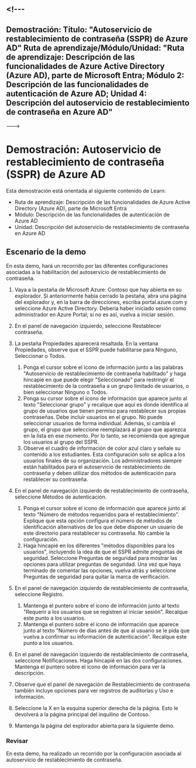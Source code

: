 <a name="---"></a><!---
---
Demostración: Título: "Autoservicio de restablecimiento de contraseña (SSPR) de Azure AD" Ruta de aprendizaje/Módulo/Unidad: "Ruta de aprendizaje: Descripción de las funcionalidades de Azure Active Directory (Azure AD), parte de Microsoft Entra; Módulo 2: Descripción de las funcionalidades de autenticación de Azure AD; Unidad 4: Descripción del autoservicio de restablecimiento de contraseña en Azure AD"
---
--->

# <a name="demo-azure-ad-self-service-password-reset-sspr"></a>Demostración: Autoservicio de restablecimiento de contraseña (SSPR) de Azure AD

Esta demostración está orientada al siguiente contenido de Learn:

- Ruta de aprendizaje: Descripción de las funcionalidades de Azure Active Directory (Azure AD), parte de Microsoft Entra
- Módulo: Descripción de las funcionalidades de autenticación de Azure AD
- Unidad: Descripción del autoservicio de restablecimiento de contraseña en Azure AD

## <a name="demo-scenario"></a>Escenario de la demo

En esta demo, hará un recorrido por las diferentes configuraciones asociadas a la habilitación del autoservicio de restablecimiento de contraseña.

1. Vaya a la pestaña de Microsoft Azure: Contoso que hay abierta en su explorador. Si anteriormente había cerrado la pestaña, abra una página del explorador y, en la barra de direcciones, escriba portal.azure.com y seleccione Azure Active Directory. Debería haber iniciado sesión como administrador en Azure Portal; si no es así, vuelva a iniciar sesión.

1. En el panel de navegación izquierdo, seleccione Restablecer contraseña.

1. La pestaña Propiedades aparecerá resaltada.  En la ventana Propiedades, observe que el SSPR puede habilitarse para Ninguno, Seleccionar o Todos.
    1. Ponga el cursor sobre el icono de información junto a las palabras "Autoservicio de restablecimiento de contraseña habilitado" y haga hincapié en que puede elegir "Seleccionado" para restringir el restablecimiento de la contraseña a un grupo limitado de usuarios, o bien seleccionar Ninguno o Todos.
    1. Ponga su cursor sobre el icono de información que aparece junto al texto "Seleccionar grupo" y recalque que aquí es donde identifica al grupo de usuarios que tienen permiso para restablecer sus propias contraseñas.   Debe incluir usuarios en el grupo. No puede seleccionar usuarios de forma individual.  Además, si cambia el grupo, el grupo que seleccione reemplazará al grupo que aparezca en la lista en ese momento.  Por lo tanto, se recomienda que agregue los usuarios al grupo del SSPR.
    1. Observe el cuadro de información de color azul claro y señale su contenido a los estudiantes. Esta configuración solo se aplica a los usuarios finales de su organización. Los administradores siempre están habilitados para el autoservicio de restablecimiento de contraseña y deben utilizar dos métodos de autenticación para restablecer su contraseña.

1. En el panel de navegación izquierdo de restablecimiento de contraseña, seleccione Métodos de autenticación.
    1. Ponga el cursor sobre el icono de información que aparece junto al texto "Número de métodos requeridos para el restablecimiento".  Explique que esta opción configura el número de métodos de identificación alternativos de los que debe disponer un usuario de este directorio para restablecer su contraseña.   No cambie la configuración.
    1. Haga hincapié en los diferentes "métodos disponibles para los usuarios", incluyendo la idea de que el SSPR admite preguntas de seguridad. Seleccione Preguntas de seguridad para mostrar las opciones para utilizar preguntas de seguridad. Una vez que haya terminado de comentar las opciones, vuelva atrás y seleccione Preguntas de seguridad para quitar la marca de verificación.

1. En el panel de navegación izquierdo de restablecimiento de contraseña, seleccione Registro.
    1. Mantenga el puntero sobre el icono de información junto al texto "Requerir a los usuarios que se registren al iniciar sesión".   Recalque este punto a los usuarios.  
    1. Mantenga el puntero sobre el icono de información que aparece junto al texto "Número de días antes de que al usuario se le pida que vuelva a confirmar su información de autenticación".   Recalque este punto a los usuarios.  

1. En el panel de navegación izquierdo de restablecimiento de contraseña, seleccione Notificaciones.  Haga hincapié en las dos configuraciones. Mantenga el puntero sobre el icono de información para ver la descripción.

1. Observe que el panel de navegación de Restablecimiento de contraseña también incluye opciones para ver registros de auditorías y Uso e información.

1. Seleccione la X en la esquina superior derecha de la página. Esto le devolverá a la página principal del inquilino de Contoso.

1. Mantenga la página del explorador abierta para la siguiente demo.

### <a name="review"></a>Revisar

En esta demo, ha realizado un recorrido por la configuración asociada al autoservicio de restablecimiento de contraseña.
